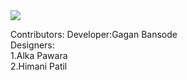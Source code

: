 <img  src="https://docintosh.com/homeassets/images/new_logo_3.jpg" />

Contributors: 
              Developer:Gagan Bansode <br/>
              Designers:<br/>
                        1.Alka Pawara<br/>
                        2.Himani Patil
